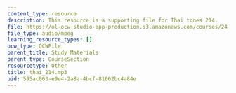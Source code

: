```yaml
---
content_type: resource
description: This resource is a supporting file for Thai tones 214.
file: https://ol-ocw-studio-app-production.s3.amazonaws.com/courses/24-901-language-and-its-structure-i-phonology-fall-2010/595ac063e9e42a8a4bcf81662bc4a84e_thai_214.mp3
file_type: audio/mpeg
learning_resource_types: []
ocw_type: OCWFile
parent_title: Study Materials
parent_type: CourseSection
resourcetype: Other
title: thai_214.mp3
uid: 595ac063-e9e4-2a8a-4bcf-81662bc4a84e
---
```

